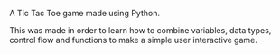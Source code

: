 A Tic Tac Toe game made using Python.

This was made in order to learn how to combine variables, data types, control flow and functions to make a simple user interactive game.
